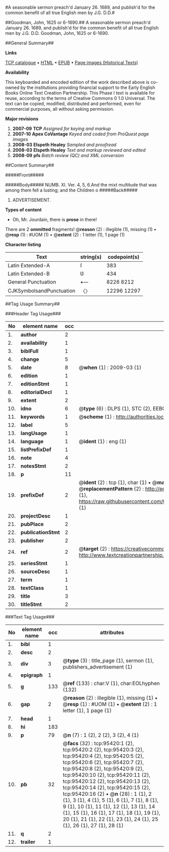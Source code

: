 #A seasonable sermon preach'd January 26. 1689, and publish'd for the common benefit of all true English men by J.G. D.D.#

##Goodman, John, 1625 or 6-1690.##
A seasonable sermon preach'd January 26. 1689, and publish'd for the common benefit of all true English men by J.G. D.D.
Goodman, John, 1625 or 6-1690.

##General Summary##

**Links**

[TCP catalogue](http://www.ota.ox.ac.uk/tcp/)  • 
[HTML](http://tei.it.ox.ac.uk/tcp/Texts-HTML/free/A42/A42515.html)  • 
[EPUB](http://tei.it.ox.ac.uk/tcp/Texts-EPUB/free/A42/A42515.epub) • 
[Page images (Historical Texts)](https://data.historicaltexts.jisc.ac.uk/view?pubId=eebo-12922446e&pageId=eebo-12922446e-95420-1)

**Availability**

This keyboarded and encoded edition of the
	       work described above is co-owned by the institutions
	       providing financial support to the Early English Books
	       Online Text Creation Partnership. This Phase I text is
	       available for reuse, according to the terms of Creative
	       Commons 0 1.0 Universal. The text can be copied,
	       modified, distributed and performed, even for
	       commercial purposes, all without asking permission.

**Major revisions**

1. __2007-09__ __TCP__ *Assigned for keying and markup*
1. __2007-10__ __Apex CoVantage__ *Keyed and coded from ProQuest page images*
1. __2008-03__ __Elspeth Healey__ *Sampled and proofread*
1. __2008-03__ __Elspeth Healey__ *Text and markup reviewed and edited*
1. __2008-09__ __pfs__ *Batch review (QC) and XML conversion*

##Content Summary##

#####Front#####

#####Body#####
NUMB. XI. Ver. 4, 5, 6.And the mixt multitude that was among them fell a lusting; and the Children o
#####Back#####

1. ADVERTISEMENT.

**Types of content**

  * Oh, Mr. Jourdain, there is **prose** in there!

There are 2 **ommitted** fragments! 
 @__reason__ (2) : illegible (1), missing (1)  •  @__resp__ (1) : #UOM (1)  •  @__extent__ (2) : 1 letter (1), 1 page (1)

**Character listing**


|Text|string(s)|codepoint(s)|
|---|---|---|
|Latin Extended-A|ſ|383|
|Latin Extended-B|Ʋ|434|
|General Punctuation|•—|8226 8212|
|CJKSymbolsandPunctuation|〈〉|12296 12297|

##Tag Usage Summary##

###Header Tag Usage###

|No|element name|occ|attributes|
|---|---|---|---|
|1.|__author__|2||
|2.|__availability__|1||
|3.|__biblFull__|1||
|4.|__change__|5||
|5.|__date__|8| @__when__ (1) : 2009-03 (1)|
|6.|__edition__|1||
|7.|__editionStmt__|1||
|8.|__editorialDecl__|1||
|9.|__extent__|2||
|10.|__idno__|6| @__type__ (6) : DLPS (1), STC (2), EEBO-CITATION (1), OCLC (1), VID (1)|
|11.|__keywords__|1| @__scheme__ (1) : http://authorities.loc.gov/ (1)|
|12.|__label__|5||
|13.|__langUsage__|1||
|14.|__language__|1| @__ident__ (1) : eng (1)|
|15.|__listPrefixDef__|1||
|16.|__note__|4||
|17.|__notesStmt__|2||
|18.|__p__|11||
|19.|__prefixDef__|2| @__ident__ (2) : tcp (1), char (1)  •  @__matchPattern__ (2) : ([0-9\-]+):([0-9IVX]+) (1), (.+) (1)  •  @__replacementPattern__ (2) : http://eebo.chadwyck.com/downloadtiff?vid=$1&page=$2 (1), https://raw.githubusercontent.com/textcreationpartnership/Texts/master/tcpchars.xml#$1 (1)|
|20.|__projectDesc__|1||
|21.|__pubPlace__|2||
|22.|__publicationStmt__|2||
|23.|__publisher__|2||
|24.|__ref__|2| @__target__ (2) : https://creativecommons.org/publicdomain/zero/1.0/ (1), http://www.textcreationpartnership.org/docs/. (1)|
|25.|__seriesStmt__|1||
|26.|__sourceDesc__|1||
|27.|__term__|1||
|28.|__textClass__|1||
|29.|__title__|3||
|30.|__titleStmt__|2||


###Text Tag Usage###

|No|element name|occ|attributes|
|---|---|---|---|
|1.|__bibl__|1||
|2.|__desc__|2||
|3.|__div__|3| @__type__ (3) : title_page (1), sermon (1), publishers_advertisement (1)|
|4.|__epigraph__|1||
|5.|__g__|133| @__ref__ (133) : char:V (1), char:EOLhyphen (132)|
|6.|__gap__|2| @__reason__ (2) : illegible (1), missing (1)  •  @__resp__ (1) : #UOM (1)  •  @__extent__ (2) : 1 letter (1), 1 page (1)|
|7.|__head__|1||
|8.|__hi__|183||
|9.|__p__|79| @__n__ (7) : 1 (2), 2 (2), 3 (2), 4 (1)|
|10.|__pb__|32| @__facs__ (32) : tcp:95420:1 (2), tcp:95420:2 (2), tcp:95420:3 (2), tcp:95420:4 (2), tcp:95420:5 (2), tcp:95420:6 (2), tcp:95420:7 (2), tcp:95420:8 (2), tcp:95420:9 (2), tcp:95420:10 (2), tcp:95420:11 (2), tcp:95420:12 (2), tcp:95420:13 (2), tcp:95420:14 (2), tcp:95420:15 (2), tcp:95420:16 (2)  •  @__n__ (28) : 1 (1), 2 (1), 3 (1), 4 (1), 5 (1), 6 (1), 7 (1), 8 (1), 9 (1), 10 (1), 11 (1), 12 (1), 13 (1), 14 (1), 15 (1), 16 (1), 17 (1), 18 (1), 19 (1), 20 (1), 21 (1), 22 (1), 23 (1), 24 (1), 25 (1), 26 (1), 27 (1), 28 (1)|
|11.|__q__|2||
|12.|__trailer__|1||
